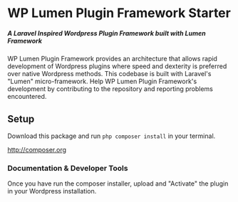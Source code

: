 # WP Lumen Plugin Framework Starter

##### A Laravel Inspired Wordpress Plugin Framework built with Lumen Framework

WP Lumen Plugin Framework provides an architecture that allows rapid development of Wordpress plugins where speed and dexterity is preferred over native Wordpress methods. This codebase is built with Laravel's "Lumen" micro-framework.  Help WP Lumen Plugin Framework's development by contributing to the repository and reporting problems encountered.

## Setup

Download this package and run ```php composer install``` in your terminal.

http://composer.org

### Documentation & Developer Tools

Once you have run the composer installer, upload and "Activate" the plugin in your Wordpress installation.
